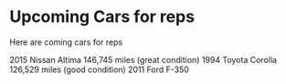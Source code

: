 <h1> Upcoming Cars for reps </h1>

<p> Here are coming cars for reps </p>

2015 Nissan Altima 146,745 miles (great condition)
1994 Toyota Corolla 126,529 miles (good condition)
2011 Ford F-350 
